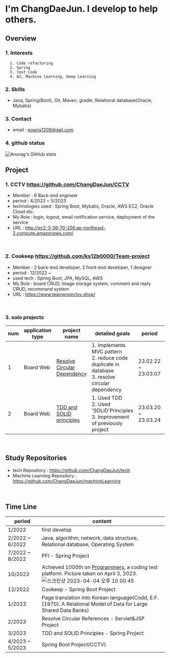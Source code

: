 # I'm ChangDaeJun. I develop to help others.

## Overview

### 1. Interests
```
  1. Code refactoring
  2. Spring
  3. Test Code
  4. AI, Machine Learning, Deep Learning
```
### 2. Skills
  * Java, Spring(Boot), Git, Maven, gradle, Relational database(Oracle, Mybatis)

### 3. Contact
* email : eowns1209@gail.com

### 4. github status
![Anurag's GitHub stats](https://github-readme-stats.vercel.app/api?username=ChangDaeJun&theme=dark&show_icons=true)

## Project
  
  
### 1. CCTV <https://github.com/ChangDaeJun/CCTV>
  * Member : 6 Back-end engineer
  * period : 4/2023 ~ 5/2023
  * technologies used : Spring Boot, Mybatis, Oracle, AWS EC2, Oracle Cloud etc.
  * My Role : login, logout, email notification service, deployment of the service
  * URL : http://ec2-3-36-70-206.ap-northeast-2.compute.amazonaws.com/
  
<br>

### 2. Cookeep <https://github.com/ks12b0000/Team-project>
  * Member :  2 back-end developer, 2 front-end developer, 1 designer
  * period : 12/2022 ~
  * used tech : Spring Boot, JPA, MySQL, AWS
  * My Role : board CRUD, image storage system, comment and reply CRUD, recommand system
  * URL : https://www.teamprojectvv.shop/
<br>

### 3. solo projects
|num|application type|project name|detailed goals|period|used tech|
|---|---|---|---|---|---|
|1|Board Web|[Resolve Circular Dependency](https://github.com/ChangDaeJun/Resolve-Circular-Dependency)|1. Implements MVC pattern <br> 2. reduce code duplicate in database <br> 3. resolve circular dependency|23.02.22 ~ 23.03.07|Servlet, JSP, tomcat, JDBC, H2|
|2|Board Web|[TDD and SOLID principles](https://github.com/ChangDaeJun/TDD-and-SOLID-principles)|1. Used TDD <br> 2. Used 'SOLID'Principles <br> 3. Improvement of previously project|23.03.20 ~ 23.03.24|Spring Boot, JPA, JSP, MySQL|
  
  <br>
  
## Study Repositories
* tech Repository : https://github.com/ChangDaeJun/tech
* Machine Learning Repository : https://github.com/ChangDaeJun/machineLearning

<br>

## Time Line
|period|content|
|---|---|
|1/2022|first develop|
|2/2022 ~ 6/2022|Java, algorithm, network, data structure, Relational database, Operating System|
|7/2022 ~ 8/2022|PFI - Spring Project|
|10/2022|Achieved 1000th on [Programmers](https://programmers.co.kr/), a coding test platform. Picture taken on April 3, 2023. </br> ![스크린샷 2023-04-04 오후 10 00 45](https://user-images.githubusercontent.com/97227920/229799819-02fa86a3-61de-487c-866d-d55d7a85f947.png)|
|12/2022|Cookeep - Spring Boot Project|
|1/2023| Page translation into Korean language(Codd, E.F. (1970). A Relational Model of Data for Large Shared Data Banks)|
|2/2023|Resolve Circular References - Servlet&JSP Project|
|3/2023|TDD and SOLID Principles - Spring Project|
|4/2023 ~ 5/2023 | Spring Boot Project(CCTV)|
